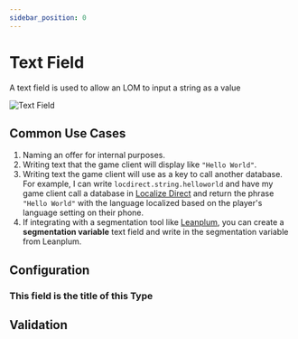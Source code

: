 ```yaml
---
sidebar_position: 0
---
```


# Text Field

A text field is used to allow an LOM to input a string as a value

![Text Field](/img/add-text-field.png)

## Common Use Cases

1. Naming an offer for internal purposes.
2. Writing text that the game client will display like `"Hello World"`.
3. Writing text the game client will use as a key to call another database. For example, I can write `locdirect.string.helloworld` and have my game client call a database in [Localize Direct](https://www.localizedirect.com/) and return the phrase `"Hello World"` with the language localized based on the player's language setting on their phone.
4. If integrating with a segmentation tool like
   [Leanplum](https://www.leanplum.com/), you can create a **segmentation
   variable** text field and write in the segmentation variable from Leanplum.

## Configuration

### This field is the title of this Type

## Validation
